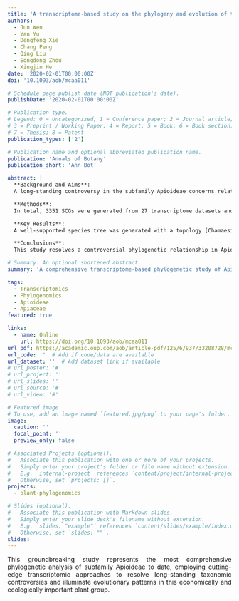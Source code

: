 ```yaml
---
title: 'A transcriptome-based study on the phylogeny and evolution of the taxonomically controversial subfamily Apioideae (Apiaceae)'
authors:
  - Jun Wen
  - Yan Yu
  - Dengfeng Xie
  - Chang Peng
  - Qing Liu
  - Songdong Zhou
  - Xingjin He
date: '2020-02-01T00:00:00Z'
doi: '10.1093/aob/mcaa011'

# Schedule page publish date (NOT publication's date).
publishDate: '2020-02-01T00:00:00Z'

# Publication type.
# Legend: 0 = Uncategorized; 1 = Conference paper; 2 = Journal article;
# 3 = Preprint / Working Paper; 4 = Report; 5 = Book; 6 = Book section;
# 7 = Thesis; 8 = Patent
publication_types: ['2']

# Publication name and optional abbreviated publication name.
publication: 'Annals of Botany'
publication_short: 'Ann Bot'

abstract: |
  **Background and Aims**:
  A long-standing controversy in the subfamily Apioideae concerns relationships among the major lineages, which has prevented a comprehensive study of their fruits and evolutionary history. Here we use single copy genes (SCGs) generated from transcriptome datasets to generate a reliable species tree and explore the evolutionary history of Apioideae.

  **Methods**:
  In total, 3351 SCGs were generated from 27 transcriptome datasets and one genome, and further used for phylogenetic analysis using coalescent-based methods. Fruit morphology and anatomy were studied in combination with the species tree. Eleven SCGs were screened out for dating analysis with two fossils selected for calibration.

  **Key Results**:
  A well-supported species tree was generated with a topology [Chamaesieae, (Bupleureae, (Pleurospermeae, (Physospermopsis Clade, (Group C, (Group A, Group B)))))] that differed from previous trees. Daucinae and Torilidinae were not in the tribe Scandiceae and existed as sister groups to the Acronema Clade. Five branches (I–V) of the species tree showed low quartet support but strong local posterior probabilities. Dating analysis suggested that Apioideae originated around 56.64 Mya (95% highest posterior density interval, 45.18–73.53 Mya).

  **Conclusions**:
  This study resolves a controversial phylogenetic relationship in Apioideae based on 3351 SCGs and coalescent-based species tree estimation methods. Gene trees that contributed to the species tree may undergoing rapid evolutionary divergence and incomplete lineage sorting. Fruits of Apioideae might have evolved in two directions, anemochorous and hydrochorous, with epizoochorous as a derived mode. Molecular and morphological evidence suggests that Daucinae and Torilidinae should be restored to the tribe level. Our results provide new insights into the morphological evolution of this subfamily, which may contribute to a better understanding of species diversification in Apioideae. Molecular dating analysis suggests that uplift of the Qinghai–Tibetan Plateau (QTP) and climate changes probably drove rapid speciation and diversification of Apioideae in the QTP region.

# Summary. An optional shortened abstract.
summary: 'A comprehensive transcriptome-based phylogenetic study of Apioideae using 3351 single-copy genes, resolving long-standing taxonomic controversies and revealing evolutionary patterns linked to Qinghai-Tibetan Plateau uplift.'

tags:
  - Transcriptomics
  - Phylogenomics
  - Apioideae
  - Apiaceae
featured: true

links:
  - name: Online
    url: https://doi.org/10.1093/aob/mcaa011
url_pdf: https://academic.oup.com/aob/article-pdf/125/6/937/33208728/mcaa011.pdf
url_code: ''  # Add if code/data are available
url_dataset: ''  # Add dataset link if available
# url_poster: '#'
# url_project: ''
# url_slides: ''
# url_source: '#'
# url_video: '#'

# Featured image
# To use, add an image named `featured.jpg/png` to your page's folder.
image:
  caption: ''
  focal_point: ''
  preview_only: false

# Associated Projects (optional).
#   Associate this publication with one or more of your projects.
#   Simply enter your project's folder or file name without extension.
#   E.g. `internal-project` references `content/project/internal-project/index.md`.
#   Otherwise, set `projects: []`.
projects:
  - plant-phylogenomics

# Slides (optional).
#   Associate this publication with Markdown slides.
#   Simply enter your slide deck's filename without extension.
#   E.g. `slides: "example"` references `content/slides/example/index.md`.
#   Otherwise, set `slides: ""`.
slides:
---
```

<div style="text-align: justify">
This groundbreaking study represents the most comprehensive phylogenetic analysis of subfamily Apioideae to date, employing cutting-edge transcriptomic approaches to resolve long-standing taxonomic controversies and illuminate evolutionary patterns in this economically and ecologically important plant group.
</div>
